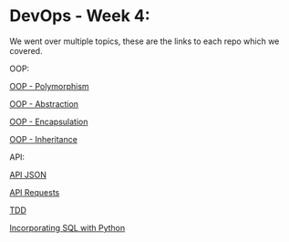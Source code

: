 # DevOps - Week 4:

We went over multiple topics, these are the links to each repo which we covered.

OOP:

[OOP - Polymorphism](https://github.com/sohaibsohail98/OOP_Polymorphism)

[OOP - Abstraction](https://github.com/sohaibsohail98/OOP_Abstraction)

[OOP - Encapsulation](https://github.com/sohaibsohail98/Encapsulation_OOP)

[OOP - Inheritance](https://github.com/sohaibsohail98/OOP_Inheritance)

API:

[API JSON](https://github.com/sohaibsohail98/API_Json)

[API Requests](https://github.com/sohaibsohail98/API_requests)

[TDD](https://github.com/sohaibsohail98/tdd_with_pytest)

[Incorporating SQL with Python](https://github.com/sohaibsohail98/PythonDatabasesConnections)


